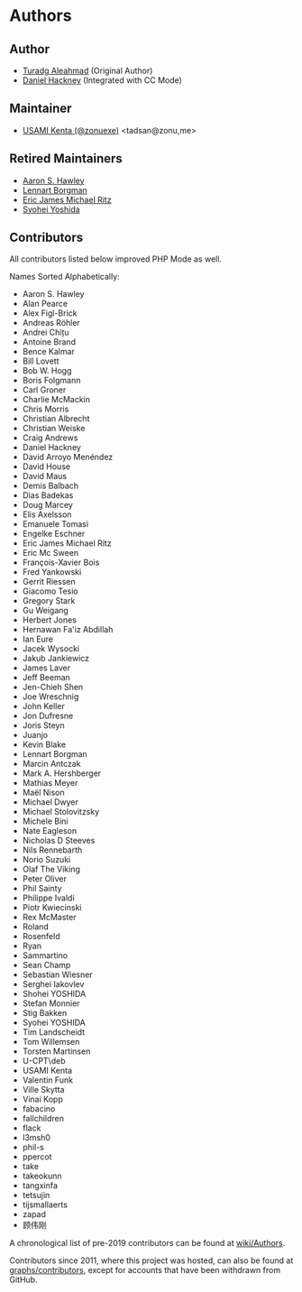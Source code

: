 # Authors

## Author

- [Turadg Aleahmad](https://github.com/turadg) (Original Author)
- [Daniel Hackney](https://github.com/haxney) (Integrated with CC Mode)

## Maintainer

- [USAMI Kenta (@zonuexe)](https://github.com/zonuexe) <tadsan@zonu,me>

## Retired Maintainers

- [Aaron S. Hawley](https://users.ninthfloor.org/~ashawley/)
- [Lennart Borgman](https://www.emacswiki.org/emacs/LennartBorgman)
- [Eric James Michael Ritz](https://github.com/ejmr)
- [Syohei Yoshida](https://syohex.org/)

## Contributors

All contributors listed below improved PHP Mode as well.

Names Sorted Alphabetically:

- Aaron S. Hawley
- Alan Pearce
- Alex Figl-Brick
- Andreas Röhler
- Andrei Chițu
- Antoine Brand
- Bence Kalmar
- Bill Lovett
- Bob W. Hogg
- Boris Folgmann
- Carl Groner
- Charlie McMackin
- Chris Morris
- Christian Albrecht
- Christian Weiske
- Craig Andrews
- Daniel Hackney
- David Arroyo Menéndez
- David House
- David Maus
- Demis Balbach
- Dias Badekas
- Doug Marcey
- Elis Axelsson
- Emanuele Tomasi
- Engelke Eschner
- Eric James Michael Ritz
- Eric Mc Sween
- François-Xavier Bois
- Fred Yankowski
- Gerrit Riessen
- Giacomo Tesio
- Gregory Stark
- Gu Weigang
- Herbert Jones
- Hernawan Fa'iz Abdillah
- Ian Eure
- Jacek Wysocki
- Jakub Jankiewicz
- James Laver
- Jeff Beeman
- Jen-Chieh Shen
- Joe Wreschnig
- John Keller
- Jon Dufresne
- Joris Steyn
- Juanjo
- Kevin Blake
- Lennart Borgman
- Marcin Antczak
- Mark A. Hershberger
- Mathias Meyer
- Maël Nison
- Michael Dwyer
- Michael Stolovitzsky
- Michele Bini
- Nate Eagleson
- Nicholas D Steeves
- Nils Rennebarth
- Norio Suzuki
- Olaf The Viking
- Peter Oliver
- Phil Sainty
- Philippe Ivaldi
- Piotr Kwiecinski
- Rex McMaster
- Roland
- Rosenfeld
- Ryan
- Sammartino
- Sean Champ
- Sebastian Wiesner
- Serghei Iakovlev
- Shohei YOSHIDA
- Stefan Monnier
- Stig Bakken
- Syohei YOSHIDA
- Tim Landscheidt
- Tom Willemsen
- Torsten Martinsen
- U-CPT\deb
- USAMI Kenta
- Valentin Funk
- Ville Skytta
- Vinai Kopp
- fabacino
- fallchildren
- flack
- l3msh0
- phil-s
- ppercot
- take
- takeokunn
- tangxinfa
- tetsujin
- tijsmallaerts
- zapad
- 顾伟刚

A chronological list of pre-2019 contributors can be found at [wiki/Authors](https://github.com/emacs-php/php-mode/wiki/Authors).

Contributors since 2011, where this project was hosted, can also be found at [graphs/contributors](https://github.com/emacs-php/php-mode/graphs/contributors), except for accounts that have been withdrawn from GitHub.
